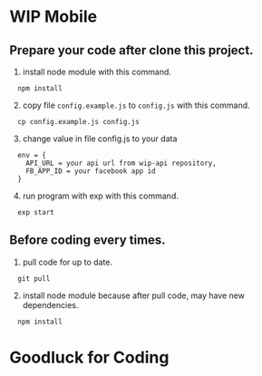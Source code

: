 # WIP Mobile
## Prepare your code after clone this project.
1. install node module with this command.
```
  npm install
```
2. copy file ```config.example.js``` to ```config.js``` with this command.
```
  cp config.example.js config.js
```
3. change value in file config.js to your data
```
  env = {
    API_URL = your api url from wip-api repository,
    FB_APP_ID = your facebook app id
  }
```
4. run program with exp with this command.
```
  exp start
```

## Before coding every times.
1. pull code for up to date.
```
  git pull
```
2. install node module because after pull code, may have new dependencies.
```
  npm install
```

# Goodluck for Coding